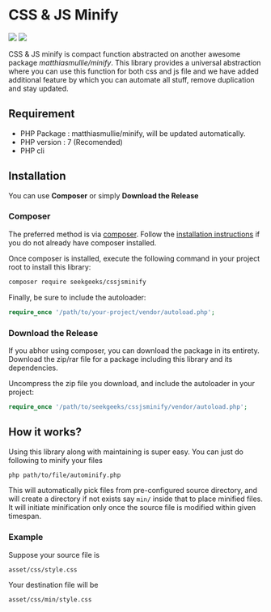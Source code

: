 # CSS & JS Minify
[<img src="https://img.shields.io/packagist/dt/seekgeeks/cssjsminify.svg">]()
[<img src="https://img.shields.io/packagist/v/seekgeeks/cssjsminify.svg">]()

CSS & JS minify is compact function abstracted on another awesome package *matthiasmullie/minify*. This library provides a universal abstraction where you can use this function for both css and js file and we have added additional feature by which you can automate all stuff, remove duplication and stay updated.

## Requirement ##
- PHP Package : matthiasmullie/minify, will be updated automatically.
- PHP version : 7 (Recomended)
- PHP cli

## Installation ##

You can use **Composer** or simply **Download the Release**

### Composer

The preferred method is via [composer](https://getcomposer.org). Follow the
[installation instructions](https://getcomposer.org/doc/00-intro.md) if you do not already have
composer installed.

Once composer is installed, execute the following command in your project root to install this library:

```sh
composer require seekgeeks/cssjsminify
```

Finally, be sure to include the autoloader:

```php
require_once '/path/to/your-project/vendor/autoload.php';
```

### Download the Release

If you abhor using composer, you can download the package in its entirety. Download the zip/rar file for a package including this library and its dependencies.

Uncompress the zip file you download, and include the autoloader in your project:

```php
require_once '/path/to/seekgeeks/cssjsminify/vendor/autoload.php';
```


## How it works? ##
Using this library along with maintaining is super easy. You can just do following to minify your files

```sh
php path/to/file/autominify.php

```
This will automatically pick files from pre-configured source directory, and will create a directory if not exists say `min/` inside that to place minified files.
It will initiate minification only once the source file is modified within given timespan.

### Example 
Suppose your source file is
```
asset/css/style.css
```

Your destination file will be

```
asset/css/min/style.css
```
